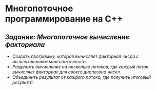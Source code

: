 # Многопоточное программирование на C++
## *Задание: Многопоточное вычисление факториала*
- *Создать программу, которая вычисляет факториал чисда с использованием многопоточности.*
- *Разделить вычисление на несколько потоков, где каждый поток вычисляет факториал для своего диапазона чисел.*
- *Объединить результат от каждого потока, где получить итоговый результат.*
